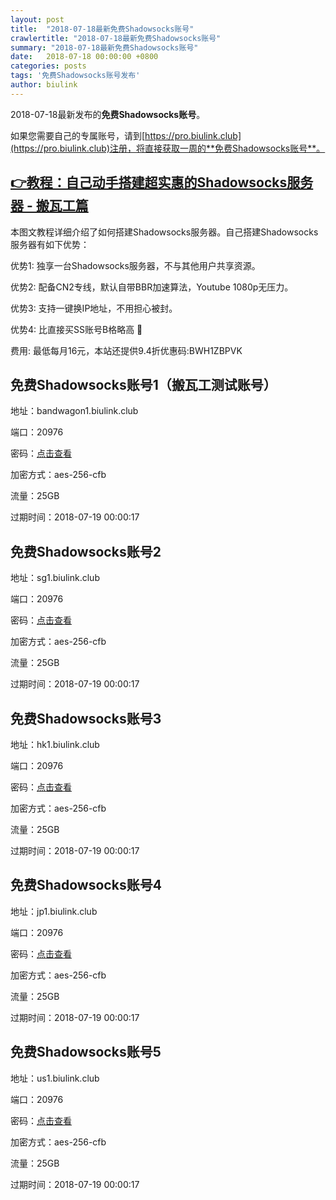 ```yaml
---
layout: post
title:  "2018-07-18最新免费Shadowsocks账号"
crawlertitle: "2018-07-18最新免费Shadowsocks账号"
summary: "2018-07-18最新免费Shadowsocks账号"
date:   2018-07-18 00:00:00 +0800
categories: posts
tags: '免费Shadowsocks账号发布'
author: biulink
---
```


2018-07-18最新发布的**免费Shadowsocks账号**。

如果您需要自己的专属账号，请到[https://pro.biulink.club](https://pro.biulink.club)注册，将直接获取一周的**免费Shadowsocks账号**。

## [👉教程：自己动手搭建超实惠的Shadowsocks服务器 - 搬瓦工篇](https://github.com/Biulink/ShadowsocksTutorials/blob/master/%E6%95%99%E6%82%A8%E8%87%AA%E5%B7%B1%E5%8A%A8%E6%89%8B%E6%90%AD%E5%BB%BA%E8%B6%85%E5%AE%9E%E6%83%A0%E7%9A%84Shadowsocks%E6%9C%8D%E5%8A%A1%E5%99%A8%20-%20%E6%90%AC%E7%93%A6%E5%B7%A5%E7%AF%87.md)
  
  本图文教程详细介绍了如何搭建Shadowsocks服务器。自己搭建Shadowsocks服务器有如下优势：

  优势1: 独享一台Shadowsocks服务器，不与其他用户共享资源。

  优势2: 配备CN2专线，默认自带BBR加速算法，Youtube 1080p无压力。

  优势3: 支持一键换IP地址，不用担心被封。

  优势4: 比直接买SS账号B格略高 🙂

  费用: 最低每月16元，本站还提供9.4折优惠码:BWH1ZBPVK  
## 免费Shadowsocks账号1（搬瓦工测试账号）

地址：bandwagon1.biulink.club

端口：20976

密码：[点击查看](https://github.com/Biulink/ShadowsocksTutorials/blob/master/publish/2018-07-18%E6%9C%80%E6%96%B0%E5%85%8D%E8%B4%B9Shadowsocks%E8%B4%A6%E5%8F%B7.md)

加密方式：aes-256-cfb

流量：25GB

过期时间：2018-07-19 00:00:17

## 免费Shadowsocks账号2

地址：sg1.biulink.club

端口：20976

密码：[点击查看](https://github.com/Biulink/ShadowsocksTutorials/blob/master/publish/2018-07-18%E6%9C%80%E6%96%B0%E5%85%8D%E8%B4%B9Shadowsocks%E8%B4%A6%E5%8F%B7.md)

加密方式：aes-256-cfb

流量：25GB

过期时间：2018-07-19 00:00:17

## 免费Shadowsocks账号3

地址：hk1.biulink.club

端口：20976

密码：[点击查看](https://github.com/Biulink/ShadowsocksTutorials/blob/master/publish/2018-07-18%E6%9C%80%E6%96%B0%E5%85%8D%E8%B4%B9Shadowsocks%E8%B4%A6%E5%8F%B7.md)

加密方式：aes-256-cfb

流量：25GB

过期时间：2018-07-19 00:00:17

## 免费Shadowsocks账号4

地址：jp1.biulink.club

端口：20976

密码：[点击查看](https://github.com/Biulink/ShadowsocksTutorials/blob/master/publish/2018-07-18%E6%9C%80%E6%96%B0%E5%85%8D%E8%B4%B9Shadowsocks%E8%B4%A6%E5%8F%B7.md)

加密方式：aes-256-cfb

流量：25GB

过期时间：2018-07-19 00:00:17

## 免费Shadowsocks账号5

地址：us1.biulink.club

端口：20976

密码：[点击查看](https://github.com/Biulink/ShadowsocksTutorials/blob/master/publish/2018-07-18%E6%9C%80%E6%96%B0%E5%85%8D%E8%B4%B9Shadowsocks%E8%B4%A6%E5%8F%B7.md)

加密方式：aes-256-cfb

流量：25GB

过期时间：2018-07-19 00:00:17

